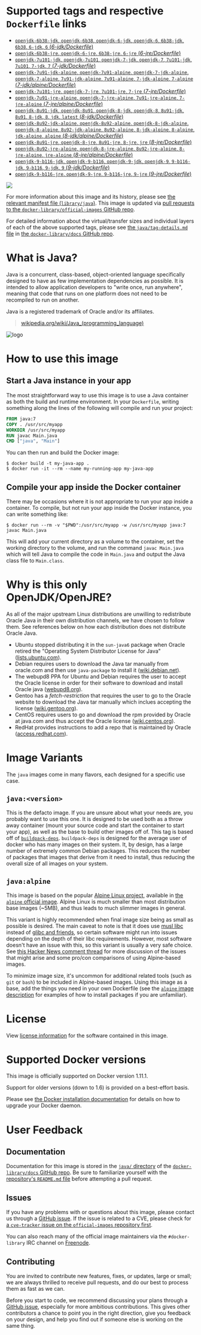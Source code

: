 # Supported tags and respective `Dockerfile` links

-	[`openjdk-6b38-jdk`, `openjdk-6b38`, `openjdk-6-jdk`, `openjdk-6`, `6b38-jdk`, `6b38`, `6-jdk`, `6` (*6-jdk/Dockerfile*)](https://github.com/docker-library/openjdk/blob/89851f0abc3a83cfad5248102f379d6a0bd3951a/6-jdk/Dockerfile)
-	[`openjdk-6b38-jre`, `openjdk-6-jre`, `6b38-jre`, `6-jre` (*6-jre/Dockerfile*)](https://github.com/docker-library/openjdk/blob/89851f0abc3a83cfad5248102f379d6a0bd3951a/6-jre/Dockerfile)
-	[`openjdk-7u101-jdk`, `openjdk-7u101`, `openjdk-7-jdk`, `openjdk-7`, `7u101-jdk`, `7u101`, `7-jdk`, `7` (*7-jdk/Dockerfile*)](https://github.com/docker-library/openjdk/blob/45dce52df7deb6a4b6ae7ad9c4b9f3cb7dc8db91/7-jdk/Dockerfile)
-	[`openjdk-7u91-jdk-alpine`, `openjdk-7u91-alpine`, `openjdk-7-jdk-alpine`, `openjdk-7-alpine`, `7u91-jdk-alpine`, `7u91-alpine`, `7-jdk-alpine`, `7-alpine` (*7-jdk/alpine/Dockerfile*)](https://github.com/docker-library/openjdk/blob/b118fdc1e9b1aebdc178537551101dffe1f612a3/7-jdk/alpine/Dockerfile)
-	[`openjdk-7u101-jre`, `openjdk-7-jre`, `7u101-jre`, `7-jre` (*7-jre/Dockerfile*)](https://github.com/docker-library/openjdk/blob/45dce52df7deb6a4b6ae7ad9c4b9f3cb7dc8db91/7-jre/Dockerfile)
-	[`openjdk-7u91-jre-alpine`, `openjdk-7-jre-alpine`, `7u91-jre-alpine`, `7-jre-alpine` (*7-jre/alpine/Dockerfile*)](https://github.com/docker-library/openjdk/blob/b118fdc1e9b1aebdc178537551101dffe1f612a3/7-jre/alpine/Dockerfile)
-	[`openjdk-8u91-jdk`, `openjdk-8u91`, `openjdk-8-jdk`, `openjdk-8`, `8u91-jdk`, `8u91`, `8-jdk`, `8`, `jdk`, `latest` (*8-jdk/Dockerfile*)](https://github.com/docker-library/openjdk/blob/a0a4970a343a3c021dad760f2281d20f61931e3c/8-jdk/Dockerfile)
-	[`openjdk-8u92-jdk-alpine`, `openjdk-8u92-alpine`, `openjdk-8-jdk-alpine`, `openjdk-8-alpine`, `8u92-jdk-alpine`, `8u92-alpine`, `8-jdk-alpine`, `8-alpine`, `jdk-alpine`, `alpine` (*8-jdk/alpine/Dockerfile*)](https://github.com/docker-library/openjdk/blob/8f8d04a5f77116be8ebfcaf84e4fcbd1190b95e8/8-jdk/alpine/Dockerfile)
-	[`openjdk-8u91-jre`, `openjdk-8-jre`, `8u91-jre`, `8-jre`, `jre` (*8-jre/Dockerfile*)](https://github.com/docker-library/openjdk/blob/a0a4970a343a3c021dad760f2281d20f61931e3c/8-jre/Dockerfile)
-	[`openjdk-8u92-jre-alpine`, `openjdk-8-jre-alpine`, `8u92-jre-alpine`, `8-jre-alpine`, `jre-alpine` (*8-jre/alpine/Dockerfile*)](https://github.com/docker-library/openjdk/blob/8f8d04a5f77116be8ebfcaf84e4fcbd1190b95e8/8-jre/alpine/Dockerfile)
-	[`openjdk-9-b116-jdk`, `openjdk-9-b116`, `openjdk-9-jdk`, `openjdk-9`, `9-b116-jdk`, `9-b116`, `9-jdk`, `9` (*9-jdk/Dockerfile*)](https://github.com/docker-library/openjdk/blob/4427d56d00bbd05b6c7e0f5ce7a3a7a01b6d4177/9-jdk/Dockerfile)
-	[`openjdk-9-b116-jre`, `openjdk-9-jre`, `9-b116-jre`, `9-jre` (*9-jre/Dockerfile*)](https://github.com/docker-library/openjdk/blob/4427d56d00bbd05b6c7e0f5ce7a3a7a01b6d4177/9-jre/Dockerfile)

[![](https://badge.imagelayers.io/java:latest.svg)](https://imagelayers.io/?images=java:openjdk-6b38-jdk,java:openjdk-6b38-jre,java:openjdk-7u101-jdk,java:openjdk-7u91-jdk-alpine,java:openjdk-7u101-jre,java:openjdk-7u91-jre-alpine,java:openjdk-8u91-jdk,java:openjdk-8u92-jdk-alpine,java:openjdk-8u91-jre,java:openjdk-8u92-jre-alpine,java:openjdk-9-b116-jdk,java:openjdk-9-b116-jre)

For more information about this image and its history, please see [the relevant manifest file (`library/java`)](https://github.com/docker-library/official-images/blob/master/library/java). This image is updated via [pull requests to the `docker-library/official-images` GitHub repo](https://github.com/docker-library/official-images/pulls?q=label%3Alibrary%2Fjava).

For detailed information about the virtual/transfer sizes and individual layers of each of the above supported tags, please see [the `java/tag-details.md` file](https://github.com/docker-library/docs/blob/master/java/tag-details.md) in [the `docker-library/docs` GitHub repo](https://github.com/docker-library/docs).

# What is Java?

Java is a concurrent, class-based, object-oriented language specifically designed to have as few implementation dependencies as possible. It is intended to allow application developers to "write once, run anywhere", meaning that code that runs on one platform does not need to be recompiled to run on another.

Java is a registered trademark of Oracle and/or its affiliates.

> [wikipedia.org/wiki/Java_(programming_language)](http://en.wikipedia.org/wiki/Java_%28programming_language%29)

![logo](https://raw.githubusercontent.com/docker-library/docs/01c12653951b2fe592c1f93a13b4e289ada0e3a1/java/logo.png)

# How to use this image

## Start a Java instance in your app

The most straightforward way to use this image is to use a Java container as both the build and runtime environment. In your `Dockerfile`, writing something along the lines of the following will compile and run your project:

```dockerfile
FROM java:7
COPY . /usr/src/myapp
WORKDIR /usr/src/myapp
RUN javac Main.java
CMD ["java", "Main"]
```

You can then run and build the Docker image:

```console
$ docker build -t my-java-app .
$ docker run -it --rm --name my-running-app my-java-app
```

## Compile your app inside the Docker container

There may be occasions where it is not appropriate to run your app inside a container. To compile, but not run your app inside the Docker instance, you can write something like:

```console
$ docker run --rm -v "$PWD":/usr/src/myapp -w /usr/src/myapp java:7 javac Main.java
```

This will add your current directory as a volume to the container, set the working directory to the volume, and run the command `javac Main.java` which will tell Java to compile the code in `Main.java` and output the Java class file to `Main.class`.

# Why is this only OpenJDK/OpenJRE?

As all of the major upstream Linux distributions are unwilling to redistribute Oracle Java in their own distribution channels, we have chosen to follow them. See references below on how each distribution does not distribute Oracle Java.

-	Ubuntu stopped distributing it in the `sun-java6` package when Oracle retired the "Operating System Distributor License for Java" ([lists.ubuntu.com](https://lists.ubuntu.com/archives/ubuntu-security-announce/2011-December/001528.html)).
-	Debian requires users to download the Java tar manually from oracle.com and then use `java-package` to install it ([wiki.debian.net](https://wiki.debian.org/Java/Sun)).
-	The webupd8 PPA for Ubuntu and Debian requires the user to accept the Oracle license in order for their software to download and install Oracle java ([webupd8.org](http://www.webupd8.org/2012/09/install-oracle-java-8-in-ubuntu-via-ppa.html)).
-	Gentoo has a *fetch-restriction* that requires the user to go to the Oracle website to download the Java tar manually which inclues accepting the license ([wiki.gentoo.org](https://wiki.gentoo.org/wiki/Java)).
-	CentOS requires users to go and download the rpm provided by Oracle at java.com and thus accept the Oracle license ([wiki.centos.org](https://wiki.centos.org/HowTos/JavaRuntimeEnvironment)).
-	RedHat provides instructions to add a repo that is maintained by Oracle ([access.redhat.com](https://access.redhat.com/solutions/732883)).

# Image Variants

The `java` images come in many flavors, each designed for a specific use case.

## `java:<version>`

This is the defacto image. If you are unsure about what your needs are, you probably want to use this one. It is designed to be used both as a throw away container (mount your source code and start the container to start your app), as well as the base to build other images off of. This tag is based off of [`buildpack-deps`](https://registry.hub.docker.com/_/buildpack-deps/). `buildpack-deps` is designed for the average user of docker who has many images on their system. It, by design, has a large number of extremely common Debian packages. This reduces the number of packages that images that derive from it need to install, thus reducing the overall size of all images on your system.

## `java:alpine`

This image is based on the popular [Alpine Linux project](http://alpinelinux.org), available in [the `alpine` official image](https://hub.docker.com/_/alpine). Alpine Linux is much smaller than most distribution base images (~5MB), and thus leads to much slimmer images in general.

This variant is highly recommended when final image size being as small as possible is desired. The main caveat to note is that it does use [musl libc](http://www.musl-libc.org) instead of [glibc and friends](http://www.etalabs.net/compare_libcs.html), so certain software might run into issues depending on the depth of their libc requirements. However, most software doesn't have an issue with this, so this variant is usually a very safe choice. See [this Hacker News comment thread](https://news.ycombinator.com/item?id=10782897) for more discussion of the issues that might arise and some pro/con comparisons of using Alpine-based images.

To minimize image size, it's uncommon for additional related tools (such as `git` or `bash`) to be included in Alpine-based images. Using this image as a base, add the things you need in your own Dockerfile (see the [`alpine` image description](https://hub.docker.com/_/alpine/) for examples of how to install packages if you are unfamiliar).

# License

View [license information](http://openjdk.java.net/legal/gplv2+ce.html) for the software contained in this image.

# Supported Docker versions

This image is officially supported on Docker version 1.11.1.

Support for older versions (down to 1.6) is provided on a best-effort basis.

Please see [the Docker installation documentation](https://docs.docker.com/installation/) for details on how to upgrade your Docker daemon.

# User Feedback

## Documentation

Documentation for this image is stored in the [`java/` directory](https://github.com/docker-library/docs/tree/master/java) of the [`docker-library/docs` GitHub repo](https://github.com/docker-library/docs). Be sure to familiarize yourself with the [repository's `README.md` file](https://github.com/docker-library/docs/blob/master/README.md) before attempting a pull request.

## Issues

If you have any problems with or questions about this image, please contact us through a [GitHub issue](https://github.com/docker-library/java/issues). If the issue is related to a CVE, please check for [a `cve-tracker` issue on the `official-images` repository first](https://github.com/docker-library/official-images/issues?q=label%3Acve-tracker).

You can also reach many of the official image maintainers via the `#docker-library` IRC channel on [Freenode](https://freenode.net).

## Contributing

You are invited to contribute new features, fixes, or updates, large or small; we are always thrilled to receive pull requests, and do our best to process them as fast as we can.

Before you start to code, we recommend discussing your plans through a [GitHub issue](https://github.com/docker-library/java/issues), especially for more ambitious contributions. This gives other contributors a chance to point you in the right direction, give you feedback on your design, and help you find out if someone else is working on the same thing.
